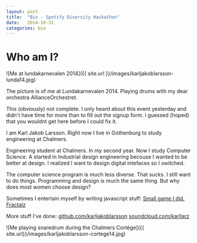 ```yaml
---
layout: post
title:  "Bio - Spotify Diversity Hackathon"
date:   2014-10-31
categories: bio
---
```


Who am I?
=========
![Me at lundakarnevalen 2014]({{ site.url }}/images/karljakoblarsson-lunda14.jpg)

The picture is of me at Lundakarnevalen 2014.
Playing drums with my dear orchestra AllianceOrchestret.

This (obviously) not complete.
I only heard about this event yesterday and didn't have time for more than to
fill out the signup form.
I guessed (hoped) that you wouldnt get here before I could fix it.


I am Karl Jakob Larsson.
Right now I live in Gothenburg to study engineering at Chalmers.




Engineering student at Chalmers.
In my second year.
Now I study Computer Science.
A started in Industrial design engineering becouse I wanted to be better at design.
I realized I want to design digital intefaces so I switched.


The computer science program is much less diverse.
That sucks.
I still want to do things.
Programming and design is much the same thing.
But why does most women choose design?


Sometimes I entertain myself by writing javascript stuff:
[Small game I did.](https://rawgit.com/karljakoblarsson/Drive-Away/master/index.html)
[Fractalz](https://rawgit.com/karljakoblarsson/Fractalz/master/index.html)

More stuff I've done:
[github.com/karljakoblarsson](http://github.com/karljakoblarsson)
[soundcloud.com/karllarz](http://soundcloud.com/karllarz)


![Me playing snaredrum during the Chalmers Cortége]({{ site.url}}/images/karljakoblarsson-cortege14.jpg)
